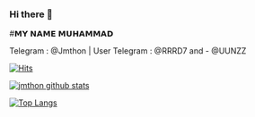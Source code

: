 ### Hi there 👋

#𝗠𝗬 𝗡𝗔𝗠𝗘 𝗠𝗨𝗛𝗔𝗠𝗠𝗔𝗗

Telegram  : @Jmthon |  User Telegram  : @RRRD7 and - @UUNZZ

[![Hits](https://hits.seeyoufarm.com/api/count/incr/badge.svg?url=https%3A%2F%2Fgithub.com%2Fsandy1709&count_bg=%231EE510&title_bg=%23555555&icon=&icon_color=%23931414&title=account+views&edge_flat=false)](https://hits.seeyoufarm.com)


[![jmthon github stats](https://github-readme-stats.vercel.app/api?username=jmthon-ar&show_icons=true&theme=cobalt&count_private=true)](https://github.com/jmthon-ar)

[![Top Langs](https://github-readme-stats.vercel.app/api/top-langs/?username=jmthon-ar&layout=compact&theme=cobalt)](https://github.com/jmthon-ar)
<!--
**jmthon-ar/jmthon-ar** is a ✨ _special_ ✨ repository because its `README.md` (this file) appears on your GitHub profile.

Here are some ideas to get you started:

- 🔭 I’m currently working on ...
- 🌱 I’m currently learning ...
- 👯 I’m looking to collaborate on ...
- 🤔 I’m looking for help with ...
- 💬 Ask me about ...
- 📫 How to reach me: ...
- 😄 Pronouns: ...
- ⚡ Fun fact: ...
-->
